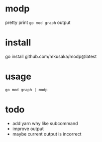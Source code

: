 # modp
pretty print `go mod graph` output

# install
go install github.com/mkusaka/modp@latest

# usage
```
go mod graph | modp
```

# todo
- add yarn why like subcommand
- improve output
 - maybe current output is incorrect
